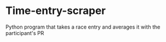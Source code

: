 # Time-entry-scraper
Python program that takes a race entry and averages it with the participant's PR
